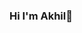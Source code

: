 ### Hi I'm Akhil👋

<!--
**Akhil90639/Akhil90639** is a ✨ Iam passionate cloud engineer from India  ✨ repository because its `README.md` (this file) appears on your GitHub profile.

Here are some ideas to get you started:

- 🔭 I’m currently working on Social tek
- 🌱 I’m currently learning AWS devops Intern
- 👯 I’m looking to collaborate on open source projects
- 📫 How to reach me akhilbilla215@gmail.com
-->
